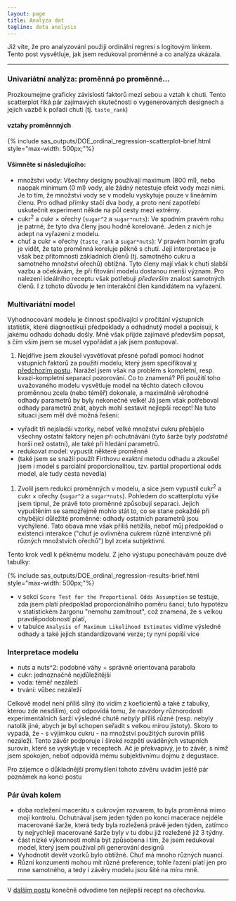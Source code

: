 ```yaml
---
layout: page
title: Analýza dat
tagline: data analysis
---
```


Již víte, že pro analyzování použiji ordinální regresi s logitovým linkem. Tento post vysvětluje, jak jsem redukoval proměnné a co analýza ukázala.

---


### Univariátní analýza: proměnná po proměnné...

Prozkoumejme graficky závislosti faktorů mezi sebou a vztah k chuti. Tento scatterplot říká pár zajímavých skutečností o vygenerovaných designech a jejich vazbě k pořadí chuti (tj. `taste_rank`)  

#### vztahy proměnnných

{% include sas_outputs/DOE_ordinal_regression-scatterplot-brief.html style="max-width: 500px;"%}

#### Všimněte si následujícího:
- množství vody: Všechny designy používají maximum (800 ml), nebo naopak minimum (0 ml) vody, ale žádný netestuje efekt vody mezi nimi. Je to tím, že množství vody se v modelu vyskytuje pouze v lineárním členu. Pro odhad přímky stačí dva body, a proto není zapotřebí uskutečnit experiment někde na půl cesty mezi extrémy.
- cukr<sup>2</sup> a cukr &times; ořechy (`sugar^2` a `sugar*nuts`): Ve spodním pravém rohu je patrné, že tyto dva členy jsou hodně korelované. Jeden z nich je adept na vyřazení z modelu.
- chuť a cukr &times; ořechy (`taste_rank` a `sugar*nuts`): V pravém horním grafu je vidět, že tato proměnná koreluje pěkně s chutí. Její interpretace je však bez přítomnosti základních členů (tj. samotného cukru a samotného množství ořechů) obtížná. Tyto členy mají však k chuti slabší vazbu a očekávám, že při fitování modelu dostanou menší význam. Pro nalezení ideálního receptu však potřebuji _především_ znalost samotných členů. I z tohoto důvodu je ten interakční člen kandidátem na vyřazení.

### Multivariátní model

Vyhodnocování modelu je činnost spočívající v pročítání výstupních statistik, které diagnostikují předpoklady a odhadnutý model a popisují, k jakému odhadu dohadu došly. Mně však přijde zajímavé především popsat, s čím vším jsem se musel vypořádat a jak jsem postupoval. 

1. Nejdříve jsem zkoušel vysvětlovat přesné pořadí pomocí hodnot vstupních faktorů za použití modelu, který jsem specifikoval [v předchozím postu](orechovka4.html). Narážel jsem však na problém s kompletní, resp. kvazi-kompletní separací pozorování. Co to znamená? Při použití toho uvažovaného modelu vysvětluje model na těchto datech cílovou proměnnou zcela (nebo téměř) dokonale, a maximálně věrohodné odhady parametrů by byly nekonečně velké! Já jsem však potřeboval odhady parametrů znát, abych mohl sestavit nejlepší recept! Na tuto situaci jsem měl dvě možná řešení:
- vyřadit tři nejsladší vzorky, neboť velké množství cukru přebíjelo všechny ostatní faktory nejen při ochutnávání (tyto šarže byly _podstatně_ horší než ostatní), ale také při hledání parametrů.
- redukovat model: vypustit některé proměnné
- (také jsem se snažil použít Firthovu exaktní metodu odhadu a zkoušel jsem i model s parciální proporcionalitou, tzv. partial proportional odds model, ale tudy cesta nevedla)

1. Zvolil jsem redukci proměnných v modelu, a sice jsem vypustil cukr<sup>2</sup> a cukr &times; ořechy (`sugar^2` a `sugar*nuts`). Pohledem do scatterplotu výše jsem tipnul, že právě toto proměnné způsobují separaci. Jejich vypuštěním se samozřejmě mohlo stát to, co se stane pokaždé při chybějící důležité proměnné: odhady ostatních parametrů jsou vychýlené. Tato obava mne však příliš netížila, neboť můj předpoklad o existenci interakce ("chuť je ovlivněna cukrem různě intenzivně při různých množstvích ořechů") byl zcela subjektivní. 

Tento krok vedl k pěknému modelu. Z jeho výstupu ponechávám pouze dvě tabulky:

{% include sas_outputs/DOE_ordinal_regression-results-brief.html style="max-width: 500px;"%}

- v sekci `Score Test for the Proportional Odds Assumption` se testuje, zda jsem platí předpoklad proporcionálního poměru šancí; tuto hypotézu v statistickém žargonu "nemohu zamítnout", což znamená, že s velkou pravděpodobností platí,
- v tabulce `Analysis of Maximum Likelihood Estimates` vidíme výsledné odhady a také jejich standardizované verze; ty nyní popíši více
 
### Interpretace modelu

- nuts a nuts^2: podobné váhy + správně orientovaná parabola
- cukr: jednoznačně nejdůležitější
- voda: téměř nezáleží
- trvání: vůbec nezáleží

Celkově model není příliš silný (to vidím z koeficientů a také z tabulky, kterou zde nesdílím), což odpovídá tomu, že navzdory různorodosti experimentálních šarží výsledné chutě _nebyly_ příliš různé (resp. nebyly natolik jiné, abych je byl schopen seřadit s velkou mírou jistoty). Skoro to vypadá, že - s výjimkou cukru - na množství použitých surovin příliš nezáleží. Tento závěr podporuje i široké rozpětí uváděných vstupních surovin, které se vyskytuje v receptech. Ač je překvapivý, je to závěr, s nímž jsem spokojen, neboť odpovídá mému subjektivnímu dojmu z degustace.

Pro zájemce o důkladnější promyšlení tohoto závěru uvádím ještě pár poznámek na konci postu

### Pár úvah kolem

- doba rozležení macerátu s cukrovým rozvarem, to byla proměnná mimo moji kontrolu. Ochutnával jsem jeden týden po konci macerace nejdéle macerované šarže, která tedy byla rozležená právě jeden týden, zatímco ty nejrychleji macerované šarže byly v tu dobu již rozležené již 3 týdny.
- část nízké výkonnosti mohla být způsobena i tím, že jsem redukoval model, který jsem používal při generování designů
- Vyhodnotit devět vzorků bylo obtížné. Chuť má mnoho různých nuancí.
- Různí konzumenti mohou mít různé preference; tohle řazení platí jen pro mne samotného, a tedy i závěry modelu jsou šité na míru mně.

---

V [dalším postu](orechovka7.html) konečně odvodíme ten nejlepší recept na ořechovku.
